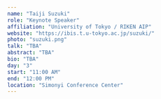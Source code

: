 ```yaml
---
name: "Taiji Suzuki"
role: "Keynote Speaker"
affiliation: "University of Tokyo / RIKEN AIP"
website: "https://ibis.t.u-tokyo.ac.jp/suzuki/"
photo: "suzuki.png"
talk: "TBA"
abstract: "TBA"
bio: "TBA"
day: "3"
start: "11:00 AM"
end: "12:00 PM"
location: "Simonyi Conference Center"
---
```

